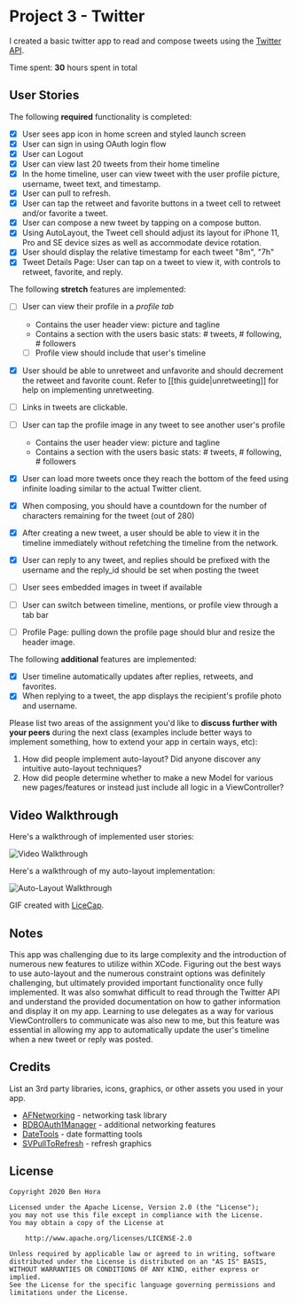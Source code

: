 # Project 3 - Twitter

I created a basic twitter app to read and compose tweets using the [Twitter API](https://apps.twitter.com/).

Time spent: **30** hours spent in total

## User Stories

The following **required** functionality is completed:

- [x] User sees app icon in home screen and styled launch screen
- [x] User can sign in using OAuth login flow
- [x] User can Logout
- [x] User can view last 20 tweets from their home timeline
- [x] In the home timeline, user can view tweet with the user profile picture, username, tweet text, and timestamp.
- [x] User can pull to refresh.
- [x] User can tap the retweet and favorite buttons in a tweet cell to retweet and/or favorite a tweet.
- [x] User can compose a new tweet by tapping on a compose button.
- [x] Using AutoLayout, the Tweet cell should adjust its layout for iPhone 11, Pro and SE device sizes as well as accommodate device rotation.
- [x] User should display the relative timestamp for each tweet "8m", "7h"
- [x] Tweet Details Page: User can tap on a tweet to view it, with controls to retweet, favorite, and reply.

The following **stretch** features are implemented:

- [ ] User can view their profile in a *profile tab*
  - Contains the user header view: picture and tagline
  - Contains a section with the users basic stats: # tweets, # following, # followers
  - [ ] Profile view should include that user's timeline
- [x] User should be able to unretweet and unfavorite and should decrement the retweet and favorite count. Refer to [[this guide|unretweeting]] for help on implementing unretweeting.
- [ ] Links in tweets are clickable.
- [ ] User can tap the profile image in any tweet to see another user's profile
  - Contains the user header view: picture and tagline
  - Contains a section with the users basic stats: # tweets, # following, # followers
- [x] User can load more tweets once they reach the bottom of the feed using infinite loading similar to the actual Twitter client.
- [x] When composing, you should have a countdown for the number of characters remaining for the tweet (out of 280)
- [x] After creating a new tweet, a user should be able to view it in the timeline immediately without refetching the timeline from the network.
- [x] User can reply to any tweet, and replies should be prefixed with the username and the reply_id should be set when posting the tweet
- [ ] User sees embedded images in tweet if available
- [ ] User can switch between timeline, mentions, or profile view through a tab bar
- [ ] Profile Page: pulling down the profile page should blur and resize the header image.


The following **additional** features are implemented:

- [x] User timeline automatically updates after replies, retweets, and favorites.
- [x] When replying to a tweet, the app displays the recipient's profile photo and username.

Please list two areas of the assignment you'd like to **discuss further with your peers** during the next class (examples include better ways to implement something, how to extend your app in certain ways, etc):

1. How did people implement auto-layout? Did anyone discover any intuitive auto-layout techniques?
2. How did people determine whether to make a new Model for various new pages/features or instead just include all logic in a ViewController?

## Video Walkthrough

Here's a walkthrough of implemented user stories:

<img src='https://media.giphy.com/media/KDVOZk4o9LegGVwl8T/giphy.gif' title='Video Walkthrough' width='' alt='Video Walkthrough' />

Here's a walkthrough of my auto-layout implementation:

<img src='https://media.giphy.com/media/XGln7VPe5Sd5F6AD14/giphy.gif' title='Auto-Layout Walkthrough' width='' alt='Auto-Layout Walkthrough' />

GIF created with [LiceCap](http://www.cockos.com/licecap/).

## Notes

This app was challenging due to its large complexity and the introduction of numerous new features to utilize within XCode. Figuring out the best ways to use auto-layout and the numerous constraint options was definitely challenging, but ultimately provided important functionality once fully implemented. It was also somwhat difficult to read through the Twitter API and understand the provided documentation on how to gather information and display it on my app. Learning to use delegates as a way for various ViewControllers to communicate was also new to me, but this feature was essential in allowing my app to automatically update the user's timeline when a new tweet or reply was posted.

## Credits

List an 3rd party libraries, icons, graphics, or other assets you used in your app.

- [AFNetworking](https://github.com/AFNetworking/AFNetworking) - networking task library
- [BDBOAuth1Manager](https://github.com/bdbergeron/BDBOAuth1Manager) - additional networking features
- [DateTools](https://github.com/MatthewYork/DateTools) - date formatting tools
- [SVPullToRefresh](https://github.com/samvermette/SVPullToRefresh) - refresh graphics

## License

    Copyright 2020 Ben Hora

    Licensed under the Apache License, Version 2.0 (the "License");
    you may not use this file except in compliance with the License.
    You may obtain a copy of the License at

        http://www.apache.org/licenses/LICENSE-2.0

    Unless required by applicable law or agreed to in writing, software
    distributed under the License is distributed on an "AS IS" BASIS,
    WITHOUT WARRANTIES OR CONDITIONS OF ANY KIND, either express or implied.
    See the License for the specific language governing permissions and
    limitations under the License.
